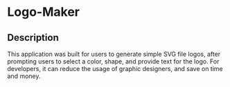 # Logo-Maker

## Description
This application was built for users to generate simple SVG file logos, after prompting users to select a color, shape, and provide text for the logo. For developers, it can reduce the usage of graphic designers, and save on time and money.